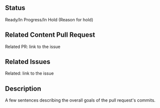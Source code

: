 <!-- REMINDER: THIS IS A PUBLIC REPO DO NOT POST HERE SECRETS/SENSITIVE DATA -->

## Status
Ready/In Progress/In Hold (Reason for hold)

## Related Content Pull Request
Related PR: link to the issue

## Related Issues
Related: link to the issue

## Description
A few sentences describing the overall goals of the pull request's commits.
